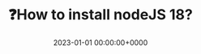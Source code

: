 ---
title: ❓How to install nodeJS 18?
description: This is a manual to install nodeJS in PC
slug: install-nodejs
date: 2023-01-01 00:00:00+0000
image: 
categories:
    - JavaScript
tags:
    - frontend
    - support
    - backend
---